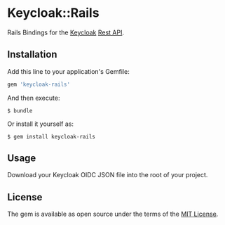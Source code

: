 # Keycloak::Rails

Rails Bindings for the [Keycloak](https://www.keycloak.org/) [Rest API](https://www.keycloak.org/docs-api/4.8/rest-api/index.html).

## Installation

Add this line to your application's Gemfile:

```ruby
gem 'keycloak-rails'
```

And then execute:

    $ bundle

Or install it yourself as:

    $ gem install keycloak-rails

## Usage

Download your Keycloak OIDC JSON file into the root of your project.


## License

The gem is available as open source under the terms of the [MIT License](https://opensource.org/licenses/MIT).
